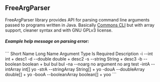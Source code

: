 <h2>FreeArgParser</h2>
FreeArgParser library provides API for parsing command line arguments passed to programs written in Java.
Basically <a href="https://commons.apache.org/proper/commons-cli/">Commons CLI</a> but with array support, cleaner syntax and with GNU GPLv3 license.
 
<h5>Example help message on parsing error:</h5>
```
 Short Name  Long Name       Argument Type  Is Required  Description
  -i          --int           int            +            desc1
  -d          --double        double         +            desc2
  -s          --string        String         +            desc3
  -b          --boolean       boolean        +            bul bul bul
  -na         --noarg         no argument                 no arg test
  -intA       --intArray      int[]                       yo
  -strA       --stringArray   String[]       +            yo
  -douA       --doubleArray   double[]       +            yo
  -booA       --booleanArray  boolean[]      +            yoo
```
